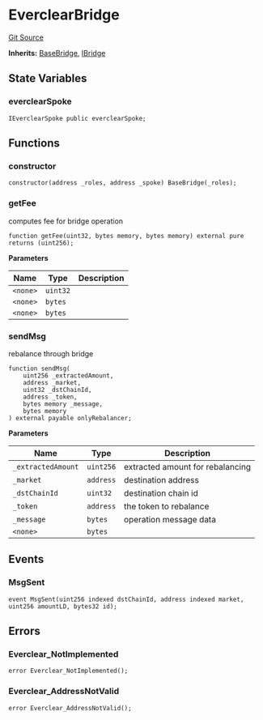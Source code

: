 # EverclearBridge
[Git Source](https://github.com/malda-protocol/malda-lending/blob/157d7bccdcadcb7388d89b00ec47106a82e67e78/src\rebalancer\bridges\EverclearBridge.sol)

**Inherits:**
[BaseBridge](/src\rebalancer\bridges\BaseBridge.sol\abstract.BaseBridge.md), [IBridge](/src\interfaces\IBridge.sol\interface.IBridge.md)


## State Variables
### everclearSpoke

```solidity
IEverclearSpoke public everclearSpoke;
```


## Functions
### constructor


```solidity
constructor(address _roles, address _spoke) BaseBridge(_roles);
```

### getFee

computes fee for bridge operation


```solidity
function getFee(uint32, bytes memory, bytes memory) external pure returns (uint256);
```
**Parameters**

|Name|Type|Description|
|----|----|-----------|
|`<none>`|`uint32`||
|`<none>`|`bytes`||
|`<none>`|`bytes`||


### sendMsg

rebalance through bridge


```solidity
function sendMsg(
    uint256 _extractedAmount,
    address _market,
    uint32 _dstChainId,
    address _token,
    bytes memory _message,
    bytes memory
) external payable onlyRebalancer;
```
**Parameters**

|Name|Type|Description|
|----|----|-----------|
|`_extractedAmount`|`uint256`|extracted amount for rebalancing|
|`_market`|`address`|destination address|
|`_dstChainId`|`uint32`|destination chain id|
|`_token`|`address`|the token to rebalance|
|`_message`|`bytes`|operation message data|
|`<none>`|`bytes`||


## Events
### MsgSent

```solidity
event MsgSent(uint256 indexed dstChainId, address indexed market, uint256 amountLD, bytes32 id);
```

## Errors
### Everclear_NotImplemented

```solidity
error Everclear_NotImplemented();
```

### Everclear_AddressNotValid

```solidity
error Everclear_AddressNotValid();
```

